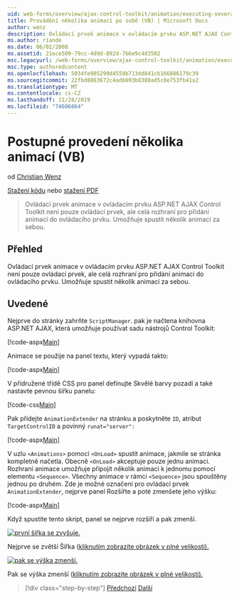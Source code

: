 ```yaml
---
uid: web-forms/overview/ajax-control-toolkit/animation/executing-several-animations-after-each-other-vb
title: Provádění několika animací po sobě (VB) | Microsoft Docs
author: wenz
description: Ovládací prvek animace v ovládacím prvku ASP.NET AJAX Control Toolkit není pouze ovládací prvek, ale celá rozhraní pro přidání animací do ovládacího prvku. Umožňuje spustit sever...
ms.author: riande
ms.date: 06/02/2008
ms.assetid: 21ece509-79cc-4d9d-892d-7b6e9c4d3502
msc.legacyurl: /web-forms/overview/ajax-control-toolkit/animation/executing-several-animations-after-each-other-vb
msc.type: authoredcontent
ms.openlocfilehash: 5034fe905299d4559b713dd841cb166886179c39
ms.sourcegitcommit: 22fbd8863672c4ad6693b8388ad5c8e753fb41a2
ms.translationtype: MT
ms.contentlocale: cs-CZ
ms.lasthandoff: 11/28/2019
ms.locfileid: "74606864"
---
```

# <a name="executing-several-animations-after-each-other-vb"></a>Postupné provedení několika animací (VB)

od [Christian Wenz](https://github.com/wenz)

[Stažení kódu](https://download.microsoft.com/download/f/9/a/f9a26acd-8df4-4484-8a18-199e4598f411/Animation3.vb.zip) nebo [stažení PDF](https://download.microsoft.com/download/6/7/1/6718d452-ff89-4d3f-a90e-c74ec2d636a3/animation3VB.pdf)

> Ovládací prvek animace v ovládacím prvku ASP.NET AJAX Control Toolkit není pouze ovládací prvek, ale celá rozhraní pro přidání animací do ovládacího prvku. Umožňuje spustit několik animací za sebou.

## <a name="overview"></a>Přehled

Ovládací prvek animace v ovládacím prvku ASP.NET AJAX Control Toolkit není pouze ovládací prvek, ale celá rozhraní pro přidání animací do ovládacího prvku. Umožňuje spustit několik animací za sebou.

## <a name="steps"></a>Uvedené

Nejprve do stránky zahrňte `ScriptManager`. pak je načtena knihovna ASP.NET AJAX, která umožňuje používat sadu nástrojů Control Toolkit:

[!code-aspx[Main](executing-several-animations-after-each-other-vb/samples/sample1.aspx)]

Animace se použije na panel textu, který vypadá takto:

[!code-aspx[Main](executing-several-animations-after-each-other-vb/samples/sample2.aspx)]

V přidružené třídě CSS pro panel definujte Skvělé barvy pozadí a také nastavte pevnou šířku panelu:

[!code-css[Main](executing-several-animations-after-each-other-vb/samples/sample3.css)]

Pak přidejte `AnimationExtender` na stránku a poskytněte `ID`, atribut `TargetControlID` a povinný `runat="server":`

[!code-aspx[Main](executing-several-animations-after-each-other-vb/samples/sample4.aspx)]

V uzlu `<Animations>` pomocí `<OnLoad>` spustit animace, jakmile se stránka kompletně načetla. Obecně `<OnLoad>` akceptuje pouze jednu animaci. Rozhraní animace umožňuje připojit několik animací k jednomu pomocí elementu `<Sequence>`. Všechny animace v rámci `<Sequence>` jsou spouštěny jednou po druhém. Zde je možné označení pro ovládací prvek `AnimationExtender`, nejprve panel Rozšiřte a poté zmenšete jeho výšku:

[!code-aspx[Main](executing-several-animations-after-each-other-vb/samples/sample5.aspx)]

Když spustíte tento skript, panel se nejprve rozšíří a pak zmenší.

[![první šířka se zvyšuje.](executing-several-animations-after-each-other-vb/_static/image2.png)](executing-several-animations-after-each-other-vb/_static/image1.png)

Nejprve se zvětší Šířka ([kliknutím zobrazíte obrázek v plné velikosti).](executing-several-animations-after-each-other-vb/_static/image3.png)

[![pak se výška zmenší.](executing-several-animations-after-each-other-vb/_static/image5.png)](executing-several-animations-after-each-other-vb/_static/image4.png)

Pak se výška zmenší ([kliknutím zobrazíte obrázek v plné velikosti).](executing-several-animations-after-each-other-vb/_static/image6.png)

> [!div class="step-by-step"]
> [Předchozí](executing-several-animations-at-the-same-time-vb.md)
> [Další](animation-depending-on-a-condition-vb.md)
